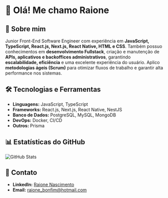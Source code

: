 # 👋 Olá! Me chamo Raione

## 🚀 Sobre mim
Junior Front-End Software Engineer com experiência em **JavaScript, TypeScript, React.js, Next.js, React Native, HTML e CSS**. Também possuo conhecimentos em **desenvolvimento Fullstack**, criação e manutenção de **APIs, aplicativos e backoffices administrativos**, garantindo **escalabilidade, eficiência** e uma excelente experiência do usuário. Aplico **metodologias ágeis (Scrum)** para otimizar fluxos de trabalho e garantir alta performance nos sistemas.

## 🛠️ Tecnologias e Ferramentas
- **Linguagens:** JavaScript, TypeScript
- **Frameworks:** React.js, Next.js, React Native, NestJS
- **Banco de Dados:** PostgreSQL, MySQL, MongoDB
- **DevOps:** Docker, CI/CD
- **Outros:** Prisma

## 📊 Estatísticas do GitHub
![GitHub Stats](https://github-readme-stats.vercel.app/api?username=RaioneNascimento&show_icons=true&theme=radical)

## 💌 Contato
- **LinkedIn:** [Raione Nascimento](https://linkedin.com/in/raionenascimento)
- **Email:** raione_bonfim@hotmail.com
